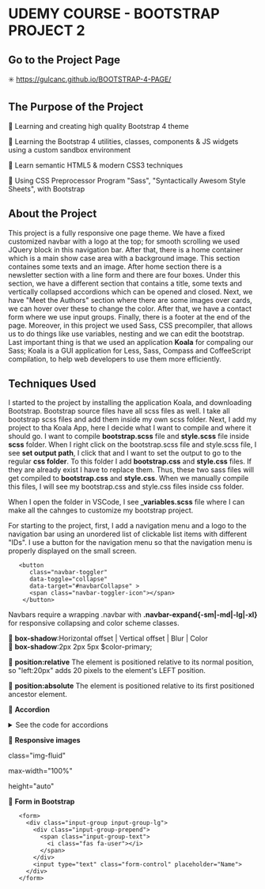 # UDEMY COURSE - BOOTSTRAP PROJECT 2

## Go to the Project Page
✳️   https://gulcanc.github.io/BOOTSTRAP-4-PAGE/

## The Purpose of the Project
🌸 Learning and creating high quality Bootstrap 4 theme 

🌸 Learning the Bootstrap 4 utilities, classes, components & JS widgets using a custom sandbox environment

🌸 Learn semantic HTML5 & modern CSS3 techniques

🌸 Using CSS Preprocessor Program "Sass", "Syntactically Awesom Style Sheets", with Bootstrap

## About the Project

This project is a fully responsive one page theme. We have a fixed customized navbar with a logo at the top; for smooth scrolling we used JQuery block in this navigation bar. After that, there is a home container which is a main show case area with a background image. This section containes some texts and an image. After home section there is a newsletter section with a line form and there are four boxes. Under this section, we have a different section that contains a title, some texts and vertically collapsed accordions which can be opened and closed. Next, we have "Meet the Authors" section where there are some images over cards, we can hover over these to change the color. After that, we have a contact form where we use input groups. Finally, there is a footer at the end of the page.
Moreover, in this project we used Sass, CSS precompiler, that allows us to do things like use variables, nesting and we can edit the bootstrap. 
Last important thing is that we used an application **Koala** for compaling our Sass; Koala is a GUI application for Less, Sass, Compass and CoffeeScript compilation, to help web developers to use them more efficiently.
## Techniques Used 

I started to the project by installing the application Koala, and downloading Bootstrap. Bootstrap source files have all scss files as well. I take all bootstrap scss files and add them inside my own scss folder. Next, I add my project to tha Koala App, here I decide what I want to compile and where it should go. I want to compile **bootstrap.scss** file and **style.scss** file inside **scss** folder. When I right click on the bootstrap.scss file and style.scss file, I see **set output path**, I click that and I want to set the output to go to the regular **css folder**. To this folder I add **bootstrap.css** and **style.css** files. If they are already exist I have to replace them. Thus, these two sass files will get compiled to **bootstrap.css** and **style.css**. When we manually compile this files, I will see my bootstrap.css and style.css files inside css folder. 

When I open the folder in VSCode, I see **_variables.scss** file where I can make all the cahnges to customize my bootstrap project. 

For starting to the project, first, I add a navigation menu and a logo to the navigation bar using an unordered list of clickable list items with different "IDs". I use a button for the navigation menu so that the navigation menu is properly displayed on the small screen.

       <button
          class="navbar-toggler"
          data-toggle="collapse"
          data-target="#navbarCollapse" >
          <span class="navbar-toggler-icon"></span>
        </button>
        
 Navbars require a wrapping .navbar with **.navbar-expand{-sm|-md|-lg|-xl}** for responsive collapsing and color scheme classes.
        
:pushpin: **box-shadow**:Horizontal offset | Vertical offset | Blur | Color  
:pushpin: **box-shadow**:2px 2px 5px $color-primary;

:pushpin: **position:relative**  The element is positioned relative to its normal position, so "left:20px" adds 20 pixels to the element's LEFT position.

:pushpin: **position:absolute**  The element is positioned relative to its first positioned ancestor element.

:pushpin: **Accordion**

<details>
 <summary>See the code for accordions</summary>
     
              <div id="accordion">
                <div class="card">
                  <div class="card-header">
                    <h5>
                      <div href="#collapse1" data-toggle="collapse" data-parent="#accordion">
                        <i class="fas fa-arrow-circle-down"></i>Get inspired
                      </div>
                    </h5>
                  </div>
                  <div id="collapse1" class="collapse show">
                    <div class="card-body">Lorem ipsum dolor, sit amet consectetur adipisicing elit. 
                    </div>
                  </div>
                </div>
              </div>
       
</details>

:pushpin: **Responsive images**

class="img-fluid"

max-width="100%"

height="auto"

:pushpin: **Form in Bootstrap**

       <form>
         <div class="input-group input-group-lg">
           <div class="input-group-prepend">
             <span class="input-group-text">
               <i class="fas fa-user"></i>
             </span>
           </div>
           <input type="text" class="form-control" placeholder="Name">
         </div>
       </form>

























